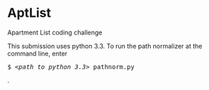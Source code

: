 AptList
=======

<p>Apartment List coding challenge</p>
<p>This submission uses python 3.3. 
To run the path normalizer at the command line, enter
<pre>$ &lt;<em>path to python 3.3</em>&gt; pathnorm.py</pre>.
